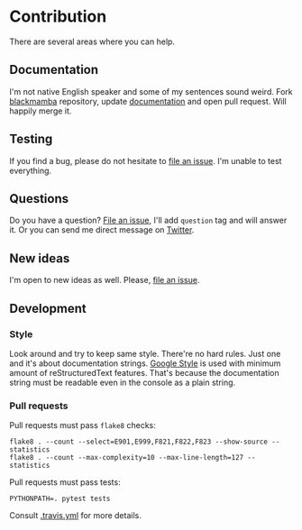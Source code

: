 # Contribution

There are several areas where you can help.

## Documentation

I'm not native English speaker and some of my sentences sound weird.
Fork [blackmamba](https://github.com/zrzka/blackmamba) repository,
update [documentation](https://github.com/zrzka/blackmamba/tree/master/docs/source) and
open pull request. Will happily merge it.

## Testing

If you find a bug, please do not hesitate to [file an issue](https://github.com/zrzka/blackmamba/issues).
I'm unable to test everything.

## Questions

Do you have a question? [File an issue](https://github.com/zrzka/blackmamba/issues), I'll add
`question` tag and will answer it. Or you can send me direct message on
[Twitter](https://twitter.com/robertvojta).

## New ideas

I'm open to new ideas as well. Please, [file an issue](https://github.com/zrzka/blackmamba/issues).


## Development

### Style

Look around and try to keep same style. There're no hard rules. Just one and it's about
documentation strings. [Google Style](http://sphinxcontrib-napoleon.readthedocs.io/en/latest/example_google.html)
is used with minimum amount of reStructuredText features. That's because the documentation
string must be readable even in the console as a plain string.  


### Pull requests

Pull requests must pass `flake8` checks:

```
flake8 . --count --select=E901,E999,F821,F822,F823 --show-source --statistics
flake8 . --count --max-complexity=10 --max-line-length=127 --statistics
```

Pull requests must pass tests:

```
PYTHONPATH=. pytest tests
```

Consult [.travis.yml](https://github.com/zrzka/blackmamba/blob/master/.travis.yml) for more details.
